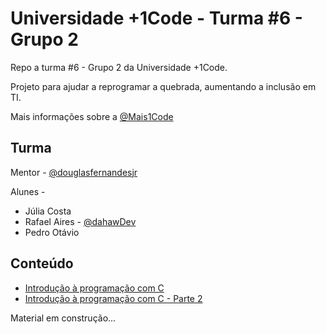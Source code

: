 # Universidade +1Code - Turma #6 - Grupo 2

Repo a turma #6 - Grupo 2  da Universidade +1Code.

Projeto para ajudar a reprogramar a quebrada, aumentando a inclusão em TI.

Mais informações sobre a [@Mais1Code](https://www.instagram.com/mais1code/)

## Turma

Mentor - [@douglasfernandesjr](https://github.com/douglasfernandesjr)

Alunes -
- Júlia Costa
- Rafael Aires - [@dahawDev](https://github.com/dahawDev)
- Pedro Otávio

## Conteúdo
- [Introdução à programação com C](https://github.com/douglasfernandesjr/UniMais1Code6g2/blob/main/Aula/C/Introducao_programacao_C.md)
- [Introdução à programação com C - Parte 2](https://github.com/douglasfernandesjr/UniMais1Code6g2/blob/main/Aula/C/Introducao_programacao_C_2.md)

Material em construção...
